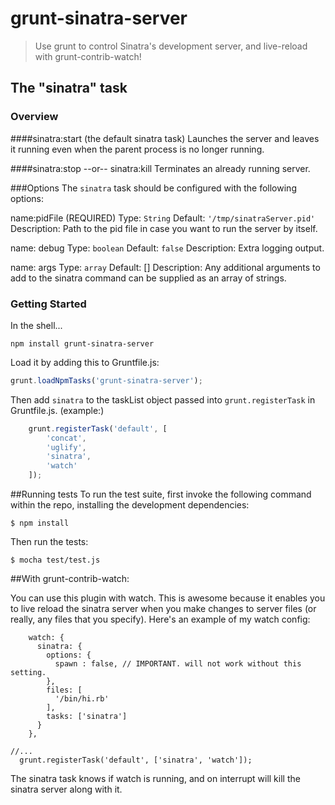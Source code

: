 # grunt-sinatra-server

> Use grunt to control Sinatra's development server, and live-reload with grunt-contrib-watch! 


## The "sinatra" task

### Overview
####sinatra:start (the default sinatra task)
Launches the server and leaves it running even when the parent process is no longer running.

####sinatra:stop --or-- sinatra:kill
Terminates an already running server.

###Options
The `sinatra` task should be configured with the following options:

name:pidFile (REQUIRED)
Type: `String`
Default: `'/tmp/sinatraServer.pid'`
Description: Path to the pid file in case you want to run the server by itself.

name: debug
Type: `boolean`
Default: `false`
Description: Extra logging output.

name: args
Type: `array`
Default: []
Description: Any additional arguments to add to the sinatra command can be supplied as an array of strings.


### Getting Started
In the shell...
```shell
npm install grunt-sinatra-server
```

Load it by adding this to Gruntfile.js:

```js
grunt.loadNpmTasks('grunt-sinatra-server');
```
Then add `sinatra` to the taskList object passed into `grunt.registerTask` in Gruntfile.js.
(example:)
```js
	grunt.registerTask('default', [
		'concat',
		'uglify',
		'sinatra',
		'watch'
	]);
```

##Running tests
To run the test suite, first invoke the following command within the repo, installing the development dependencies:
```shell
$ npm install
```
Then run the tests:
```shell
$ mocha test/test.js
```

##With grunt-contrib-watch:

You can use this plugin with watch. This is awesome because it enables you to live reload the sinatra server when you make changes to server files (or really, any files that you specify). Here's an example of my watch config:

```   
    watch: {
      sinatra: {
        options: {
          spawn : false, // IMPORTANT. will not work without this setting.
        },
        files: [
          '/bin/hi.rb'
        ],
        tasks: ['sinatra'] 
      }
    },
 
//...
  grunt.registerTask('default', ['sinatra', 'watch']);
```
The sinatra task knows if watch is running, and on interrupt will kill the sinatra server along with it.

